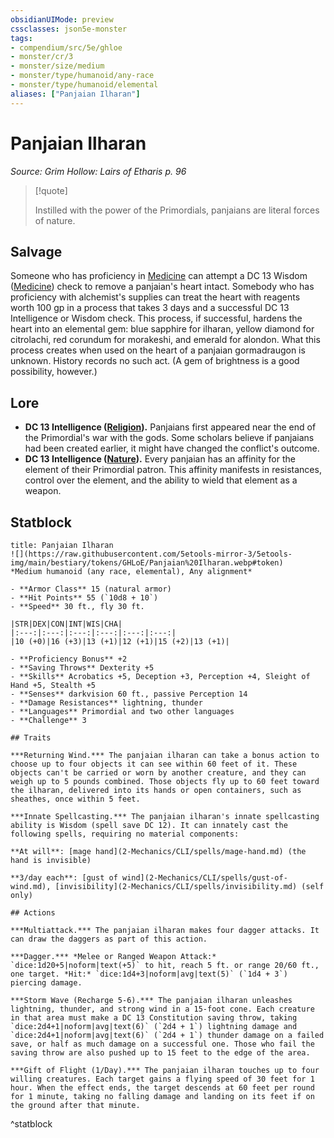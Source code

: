 ```yaml
---
obsidianUIMode: preview
cssclasses: json5e-monster
tags:
- compendium/src/5e/ghloe
- monster/cr/3
- monster/size/medium
- monster/type/humanoid/any-race
- monster/type/humanoid/elemental
aliases: ["Panjaian Ilharan"]
---
```

# Panjaian Ilharan
*Source: Grim Hollow: Lairs of Etharis p. 96*  

> [!quote]  
> 
> Instilled with the power of the Primordials, panjaians are literal forces of nature.

## Salvage

Someone who has proficiency in [Medicine](2-Mechanics/CLI/rules/skills.md#Medicine) can attempt a DC 13 Wisdom ([Medicine](2-Mechanics/CLI/rules/skills.md#Medicine)) check to remove a panjaian's heart intact. Somebody who has proficiency with alchemist's supplies can treat the heart with reagents worth 100 gp in a process that takes 3 days and a successful DC 13 Intelligence or Wisdom check. This process, if successful, hardens the heart into an elemental gem: blue sapphire for ilharan, yellow diamond for citrolachi, red corundum for morakeshi, and emerald for alondon. What this process creates when used on the heart of a panjaian gormadraugon is unknown. History records no such act. (A gem of brightness is a good possibility, however.)

## Lore

- **DC 13 Intelligence ([Religion](2-Mechanics/CLI/rules/skills.md#Religion)).** Panjaians first appeared near the end of the Primordial's war with the gods. Some scholars believe if panjaians had been created earlier, it might have changed the conflict's outcome.  
- **DC 13 Intelligence ([Nature](2-Mechanics/CLI/rules/skills.md#Nature)).** Every panjaian has an affinity for the element of their Primordial patron. This affinity manifests in resistances, control over the element, and the ability to wield that element as a weapon.  

## Statblock

```ad-statblock
title: Panjaian Ilharan
![](https://raw.githubusercontent.com/5etools-mirror-3/5etools-img/main/bestiary/tokens/GHLoE/Panjaian%20Ilharan.webp#token)
*Medium humanoid (any race, elemental), Any alignment*

- **Armor Class** 15 (natural armor)
- **Hit Points** 55 (`10d8 + 10`)
- **Speed** 30 ft., fly 30 ft.

|STR|DEX|CON|INT|WIS|CHA|
|:---:|:---:|:---:|:---:|:---:|:---:|
|10 (+0)|16 (+3)|13 (+1)|12 (+1)|15 (+2)|13 (+1)|

- **Proficiency Bonus** +2
- **Saving Throws** Dexterity +5
- **Skills** Acrobatics +5, Deception +3, Perception +4, Sleight of Hand +5, Stealth +5
- **Senses** darkvision 60 ft., passive Perception 14
- **Damage Resistances** lightning, thunder
- **Languages** Primordial and two other languages
- **Challenge** 3

## Traits

***Returning Wind.*** The panjaian ilharan can take a bonus action to choose up to four objects it can see within 60 feet of it. These objects can't be carried or worn by another creature, and they can weigh up to 5 pounds combined. Those objects fly up to 60 feet toward the ilharan, delivered into its hands or open containers, such as sheathes, once within 5 feet.

***Innate Spellcasting.*** The panjaian ilharan's innate spellcasting ability is Wisdom (spell save DC 12). It can innately cast the following spells, requiring no material components:

**At will**: [mage hand](2-Mechanics/CLI/spells/mage-hand.md) (the hand is invisible)

**3/day each**: [gust of wind](2-Mechanics/CLI/spells/gust-of-wind.md), [invisibility](2-Mechanics/CLI/spells/invisibility.md) (self only)

## Actions

***Multiattack.*** The panjaian ilharan makes four dagger attacks. It can draw the daggers as part of this action.

***Dagger.*** *Melee or Ranged Weapon Attack:* `dice:1d20+5|noform|text(+5)` to hit, reach 5 ft. or range 20/60 ft., one target. *Hit:* `dice:1d4+3|noform|avg|text(5)` (`1d4 + 3`) piercing damage.

***Storm Wave (Recharge 5-6).*** The panjaian ilharan unleashes lightning, thunder, and strong wind in a 15-foot cone. Each creature in that area must make a DC 13 Constitution saving throw, taking `dice:2d4+1|noform|avg|text(6)` (`2d4 + 1`) lightning damage and `dice:2d4+1|noform|avg|text(6)` (`2d4 + 1`) thunder damage on a failed save, or half as much damage on a successful one. Those who fail the saving throw are also pushed up to 15 feet to the edge of the area.

***Gift of Flight (1/Day).*** The panjaian ilharan touches up to four willing creatures. Each target gains a flying speed of 30 feet for 1 hour. When the effect ends, the target descends at 60 feet per round for 1 minute, taking no falling damage and landing on its feet if on the ground after that minute.
```
^statblock